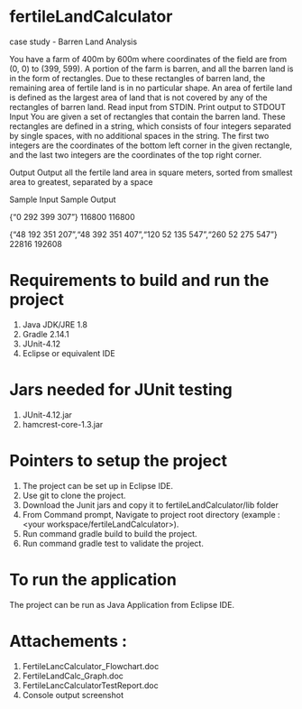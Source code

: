 # fertileLandCalculator

case study - Barren Land Analysis

You have a farm of 400m by 600m where coordinates of the field are from (0, 0) to (399, 599). A portion of the farm is barren, and all the barren land is in the form of rectangles. Due to these rectangles of barren land, the remaining area of fertile land is in no particular shape. An area of fertile land is defined as the largest area of land that is not covered by any of the rectangles of barren land. Read input from STDIN. Print output to STDOUT Input You are given a set of rectangles that contain the barren land. These rectangles are defined in a string, which consists of four integers separated by single spaces, with no additional spaces in the string. The first two integers are the coordinates of the bottom left corner in the given rectangle, and the last two integers are the coordinates of the top right corner.

Output Output all the fertile land area in square meters, sorted from smallest area to greatest, separated by a space

Sample Input                                                                Sample Output

{“0 292 399 307”}                                                           116800  116800

{“48 192 351 207”,“48 392 351 407”,“120 52 135 547”,“260 52 275 547”}       22816 192608 

# Requirements to build and run the project
1) Java JDK/JRE 1.8 
2) Gradle 2.14.1 
3) JUnit-4.12
4) Eclipse or equivalent IDE

# Jars needed for JUnit testing
1) JUnit-4.12.jar 
2) hamcrest-core-1.3.jar

# Pointers to setup the project
1) The project can be set up in Eclipse IDE.
2) Use git to clone the project.
3) Download the Junit jars and copy it to fertileLandCalculator/lib folder
3) From Command prompt, Navigate to project root directory (example : <your workspace/fertileLandCalculator>).
4) Run command gradle build to build the project.
5) Run command gradle test to validate the project.

# To run the application 
The project can be run as Java Application from Eclipse IDE.

# Attachements : 

1) FertileLancCalculator_Flowchart.doc
2) FertileLandCalc_Graph.doc
3) FertileLancCalculatorTestReport.doc
4) Console output screenshot
